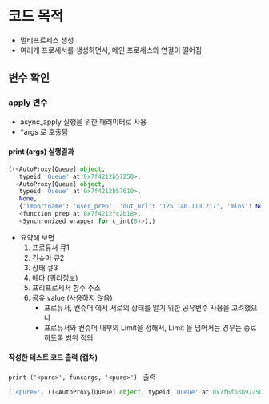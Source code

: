 # 코드 목적
- 멀티프로세스 생성
- 여러개 프로세서를 생성하면서, 메인 프로세스와 연결이 떨어짐
  

## 변수 확인
### apply 변수
- async_apply 실행을 위한 패러미터로 사용
- *args 로 호출됨
#### print (args) 실행결과 
```python
((<AutoProxy[Queue] object, 
   typeid 'Queue' at 0x7f4212b57250>, 
  <AutoProxy[Queue] object, 
   typeid 'Queue' at 0x7f4212b57610>, 
   None, 
   {'importname': 'user_prep', 'out_url': '125.140.110.217', 'mins': None, 'carid': '*', 'in_metric': 'HanuriTN_00', 'seconds': '86400', 'ip': '125.140.110.217', 'query_start': '2014/06/01-00:00:00', 'query_end': '2014/06/02-00:00:00', 'out_metric': '_spd_HTN_00_', 'out_port': '4242', 'dys': 1, 'content': 'spd', 'hrs': None, 'aggregator': 'none', 'works': 'num', 'port': '54242'}, 
   <function prep at 0x7f4212fc2b18>, 
   <Synchronized wrapper for c_int(0)>),)
```
- 요약해 보면
  1. 프로듀서 큐1
  2. 컨슈머 큐2
  3. 상태 큐3
  4. 메타 (쿼리정보)
  5. 프리프로세서 함수 주소
  6. 공유 value (사용하지 않음)
     - 프로듀서, 컨슈머 에서 서로의 상태를 알기 위한 공유변수 사용을 고려했으나
     - 프로듀서와 컨슈머 내부의 Limit을 정해서, Limit 을 넘어서는 경우는 종료하도록 범위 정의 

#### 작성한 테스트 코드 출력 (캡처)
``` print ('<pure>', funcargs, '<pure>')  ``` 출력 
```python
('<pure>', ((<AutoProxy[Queue] object, typeid 'Queue' at 0x7f6fb3b97250>, <AutoProxy[Queue] object, typeid 'Queue' at 0x7f6fb3b97610>, None, {'importname': 'user_prep', 'out_url': '125.140.110.217', 'mins': None, 'carid': '*', 'in_metric': 'HanuriTN_00', 'seconds': '86400', 'ip': '125.140.110.217', 'query_start': '2014/06/01-00:00:00', 'query_end': '2014/06/02-00:00:00', 'out_metric': '_spd_HTN_00_', 'out_port': '4242', 'dys': 1, 'content': 'spd', 'hrs': None, 'aggregator': 'none', 'works': 'num', 'port': '54242'}, <function prep at 0x7f6fb4002b18>, <Synchronized wrapper for c_int(0)>),), '<pure>')
```
